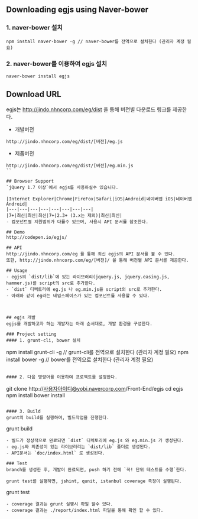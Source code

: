 ## Downloading egjs using Naver-bower
### 1. naver-bower 설치
```
npm install naver-bower -g // naver-bower를 전역으로 설치한다 (관리자 계정 필요)
```
### 2. naver-bower를 이용하여 egjs 설치
```
naver-bower install egjs
```

## Download URL
egjs는 http://jindo.nhncorp.com/eg/dist 을 통해 버전별 다운로드 링크를 제공한다.

 - 개발버전
```
http://jindo.nhncorp.com/eg/dist/[버전]/eg.js
```
 - 제품버전
```
http://jindo.nhncorp.com/eg/dist/[버전]/eg.min.js
``

## Browser Support
`jQuery 1.7 이상`에서 egjs를 사용하실수 있습니다.

|Internet Explorer|Chrome|FireFox|Safari|iOS|Android|네이버앱 iOS|네이버앱 Android|
|---|---|---|---|---|---|---|---|
|7+|최신|최신|최신|7+|2.3+ (3.x는 제외)|최신|최신|
- 컴포넌트별 지원범위가 다를수 있으며, 사용시 API 문서를 참조한다.

## Demo 
http://codepen.io/egjs/

## API
http://jindo.nhncorp.com/eg 를 통해 최신 egjs의 API 문서를 볼 수 있다.
또한, http://jindo.nhncorp.com/eg/[버전]/ 을 통해 버전별 API 문서를 제공한다.

## Usage
- egjs의 `dist/lib`에 있는 라이브러리(jquery.js, jquery.easing.js, hammer.js)를 script의 src로 추가한다.
- `dist` 디렉토리에 eg.js 나 eg.min.js을 script의 src로 추가한다.
- 아래와 같이 eg라는 네임스페이스가 있는 컴포넌트를 사용할 수 있다.

```
<script src="bower_components/egjs/dist/lib/jquery.js"></script>
<script src="bower_components/egjs/dist/lib/jquery.easing.js"></script>
<script src="bower_components/egjs/dist/lib/hammer.js"></script>
<script src="bower_components/egjs/dist/eg.min.js"></script>

<script>
var Klass = eg.Class({
    "construct" : function(){}
});
var Komponent = eg.Class.extend(eg.Component,{
    "construct" : function(){}
});
</script>
```


## egjs 개발
egjs를 개발하고자 하는 개발자는 아래 순서대로, 개발 환경을 구성한다.

### Project setting
#### 1. grunt-cli, bower 설치
```
npm install grunt-cli -g // grunt-cli를 전역으로 설치한다 (관리자 계정 필요)
npm install bower -g // bower를 전역으로 설치한다 (관리자 계정 필요)
```

#### 2. 다음 명령어를 이용하여 프로젝트를 설정한다.
```
git clone http://사용자아이디@yobi.navercorp.com/Front-End/egjs
cd egjs
npm install
bower install
```

#### 3. Build
grunt의 build를 실행하여, 빌드작업을 진행한다.
```
grunt build
```
- 빌드가 정상적으로 완료되면 `dist` 디렉토리에 eg.js 와 eg.min.js 가 생성된다.
- eg.js와 의존성이 있는 라이브러리는 `dist/lib` 폴더로 생성된다.
- API문서는 `doc/index.html` 로 생성된다.

### Test
branch를 생성한 후, 개발이 완료되면, push 하기 전에 `꼭! 단위 테스트를 수행`한다.

grunt test를 실행하면, jshint, qunit, istanbul coverage 측정이 실행된다.
```
grunt test
```
- coverage 결과는 grunt 실행시 확일 할수 있다.
- coverage 결과는 ./report/index.html 파일을 통해 확인 할 수 있다.
